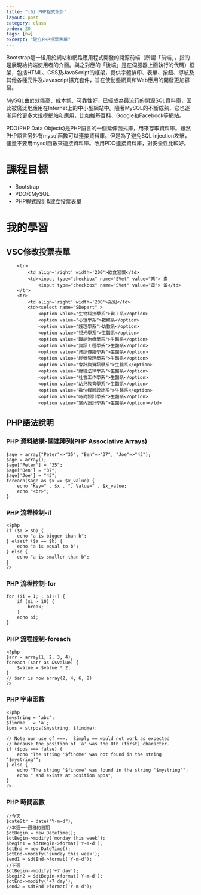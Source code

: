 ```yaml
---
title: "(6) PHP程式設計"
layout: post
category: class
order: 20
tags: [hw]
excerpt: "建立PHP投票表單"
---
```

Bootstrap是一組用於網站和網路應用程式開發的開源前端（所謂「前端」，指的是展現給終端使用者的介面。與之對應的「後端」是在伺服器上面執行的代碼）框架，包括HTML、CSS及JavaScript的框架，提供字體排印、表單、按鈕、導航及其他各種元件及Javascript擴充套件，旨在使動態網頁和Web應用的開發更加容易。

MySQL由於效能高、成本低、可靠性好，已經成為最流行的開源SQL資料庫，因此被廣泛地應用在Internet上的中小型網站中。隨著MySQL的不斷成熟，它也逐漸用於更多大規模網站和應用，比如維基百科、Google和Facebook等網站。

PDO(PHP Data Objects)是PHP語言的一個延伸函式庫，用來存取資料庫。雖然PHP語言另外有mysql函數可以連接資料庫。但是為了避免SQL injection攻擊，儘量不要用mysql函數來連接資料庫。改用PDO連接資料庫，對安全性比較好。

# 課程目標
- Bootstrap
- PDO和MySQL
- PHP程式設計&建立投票表單

# 我的學習
## VSC修改投票表單
```
    <tr>
        <td align='right' width='200'>飲食習慣</td>
        <td><input type="checkbox" name="SVet" value="素"> 素
            <input type="checkbox" name="SVet" value="葷"> 葷</td>
    </tr>
    <tr>
        <td align='right' width='200'>系別</td>
        <td><select name="SDepart" >
            <option value="生物科技學系">資工系</option>
            <option value="心理學系">數媒系</option>
            <option value="護理學系">幼教系</option>
            <option value="視光學系">生醫系</option>
            <option value="職能治療學系">生醫系</option>
            <option value="資訊工程學系">生醫系</option>
            <option value="資訊傳播學系">生醫系</option>
            <option value="經營管理學系">生醫系</option>
            <option value="會計與資訊學系">生醫系</option>
            <option value="財經法律學系">生醫系</option>
            <option value="社會工作學系">生醫系</option>
            <option value="幼兒教育學系">生醫系</option>
            <option value="數位媒體設計系">生醫系</option>
            <option value="時尚設計學系">生醫系</option>
            <option value="室內設計學系">生醫系</option></td>
```
## PHP語法說明
### PHP 資料結構-關連陣列(PHP Associative Arrays)
```
$age = array("Peter"=>"35", "Ben"=>"37", "Joe"=>"43");
$age = array();
$age['Peter'] = "35";
$age['Ben'] = "37";
$age['Joe'] = "43";
foreach($age as $x => $x_value) {
    echo "Key=" . $x . ", Value=" . $x_value;
    echo "<br>";
}
```
### PHP 流程控制-if
```
<?php
if ($a > $b) {
    echo "a is bigger than b";
} elseif ($a == $b) {
    echo "a is equal to b";
} else {
    echo "a is smaller than b";
}
?>
```
### PHP 流程控制-for
```
for ($i = 1; ; $i++) {
    if ($i > 10) {
        break;
    }
    echo $i;
}
```
### PHP 流程控制-foreach
```
<?php
$arr = array(1, 2, 3, 4);
foreach ($arr as &$value) {
    $value = $value * 2;
}
// $arr is now array(2, 4, 6, 8)
?>
```
### PHP 字串函數
```
<?php
$mystring = 'abc';
$findme   = 'a';
$pos = strpos($mystring, $findme);

// Note our use of ===.  Simply == would not work as expected
// because the position of 'a' was the 0th (first) character.
if ($pos === false) {
    echo "The string '$findme' was not found in the string '$mystring'";
} else {
    echo "The string '$findme' was found in the string '$mystring'";
    echo " and exists at position $pos";
}
?>
```
### PHP 時間函數
```
//今天
$dateStr = date("Y-m-d");
//本週一~週日的日期
$dtBegin = new DateTime();
$dtBegin->modify('monday this week');
$begin1 = $dtBegin->format('Y-m-d');
$dtEnd = new DateTime();
$dtEnd->modify('sunday this week');
$end1 = $dtEnd->format('Y-m-d');
//下週
$dtBegin->modify('+7 day');
$begin2 = $dtBegin->format('Y-m-d');
$dtEnd->modify('+7 day');
$end2 = $dtEnd->format('Y-m-d');
```


[1]: https://github.com/        "GitHub"
[2]: https://pages.github.com/  "GitHub Pages"
[3]: https://jekyllrb.com/      "Jekyll"
[4]: http://markdown.tw         "Markdown文件"
[5]: http://dillinger.io/       "Dillinger"


